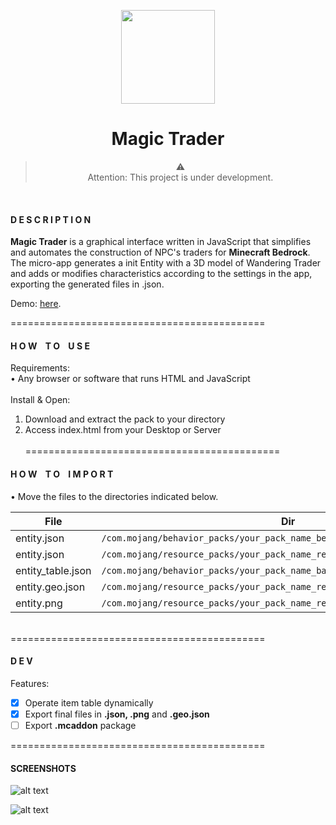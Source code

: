 <p align="center">
<img width="150" src="https://raw.githubusercontent.com/paulogobetti/mc-bedrock-custom-trader-generator/main/img/minecraft-logo.png"></p>
<h1 align="center">Magic Trader</h1>

><div align="center">⚠️
><div align="center">Attention: This project is under development.
<br>
<h4>D E S C R I P T I O N</h4>

**Magic Trader** is a graphical interface written in JavaScript that simplifies and automates the construction of NPC's traders for **Minecraft Bedrock**.
The micro-app generates a init Entity with a 3D model of Wandering Trader and adds or modifies characteristics according to the settings in the app, exporting the generated files in .json.

Demo: [here](https://demo.paulogobetti.com/trader/).

============================================
<h4>H O W&nbsp&nbsp&nbsp&nbspT O&nbsp&nbsp&nbsp&nbspU S E</h4>
Requirements:<br>
• Any browser or software that runs HTML and JavaScript
<br><br>
Install & Open:

1. Download and extract the pack to your directory
2. Access index.html from your Desktop or Server
<br><br>
============================================
<h4>H O W&nbsp&nbsp&nbsp&nbspT O&nbsp&nbsp&nbsp&nbspI M P O R T</h4>
• Move the files to the directories indicated below.

|   File             |Dir                          
|---------------------------|-------------------------------
|entity.json|`/com.mojang/behavior_packs/your_pack_name_behavior/entities/`|
|entity.json|`/com.mojang/resource_packs/your_pack_name_resources/entity/`|
|entity_table.json|`/com.mojang/behavior_packs/your_pack_name_bahavior/trading/economy_trades`|
|entity.geo.json|`/com.mojang/resource_packs/your_pack_name_resource/models/entity`|
|entity.png|`/com.mojang/resource_packs/your_pack_name_resource/textures/entity`|

<br>
============================================

<h4>D E V</h4>

Features:
- [x] Operate item table dynamically
- [x] Export final files in **.json, .png** and **.geo.json**
- [ ] Export **.mcaddon** package

============================================

<h4>SCREENSHOTS</h4>

![alt text](https://paulogobetti.com/media/minecraft-magic-trader-screenshot-01.png)

![alt text](https://paulogobetti.com/media/minecraft-magic-trader-screenshot-02.png)
